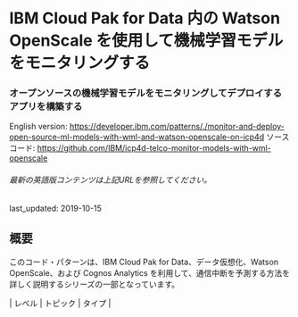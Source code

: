 # IBM Cloud Pak for Data 内の Watson OpenScale を使用して機械学習モデルをモニタリングする

### オープンソースの機械学習モデルをモニタリングしてデプロイするアプリを構築する

English version: https://developer.ibm.com/patterns/./monitor-and-deploy-open-source-ml-models-with-wml-and-watson-openscale-on-icp4d
  ソースコード: https://github.com/IBM/icp4d-telco-monitor-models-with-wml-openscale

###### 最新の英語版コンテンツは上記URLを参照してください。
last_updated: 2019-10-15

 
## 概要

このコード・パターンは、IBM Cloud Pak for Data、データ仮想化、Watson OpenScale、および Cognos Analytics を利用して、通信中断を予測する方法を詳しく説明するシリーズの一部となっています。

| レベル | トピック | タイプ |

